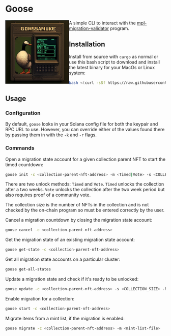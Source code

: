 # Goose

<img align="left" width="200" height="200" src="goose.png">


A simple CLI to interact with the [mpl-migration-validator](https://github.com/metaplex-foundation/mpl-migration-validator) program.

## Installation

Install from source with `cargo` as normal or use this bash script to download and install the latest binary for your MacOs or Linux system:

```bash
bash <(curl -sSf https://raw.githubusercontent.com/metaplex-foundation/goose/main/scripts/install.sh)
```

## Usage

### Configuration

By default, `goose` looks in your Solana config file for both the keypair and RPC URL to use. However, you can override either of the values found there by passing them in with the `-k` and `-r` flags.

### Commands

Open a migration state account for a given collection parent NFT to start the timed countdown:

```bash
goose init -c <collection-parent-nft-address> -m <Timed|Vote> -s <COLLECTION_SIZE>
```

There are two unlock methods: `Timed` and `Vote`. `Timed` unlocks the collection after a two weeks. `Vote` unlocks the collection after the two week period but also requires proof of a community vote.

The collection size is the number of NFTs in the collection and is not checked by the on-chain program so must be entered correctly by the user.

Cancel a migration countdown by closing the migration state account:

```bash
goose cancel -c <collection-parent-nft-address>
```

Get the migration state of an existing migration state account:

```bash
goose get-state -c <collection-parent-nft-address>
```

Get all migration state accounts on a particular cluster:

```bash
goose get-all-states
```

Update a migration state and check if it's ready to be unlocked:

```bash
goose update -c <collection-parent-nft-address> -s <COLLECTION_SIZE> -R <RULE_SET_PUBKEY>
```
Enable migration for a collection:

```bash
goose start -c <collection-parent-nft-address>
```

Migrate items from a mint list, if the migration is enabled:

```bash
goose migrate -c <collection-parent-nft-address> -m <mint-list-file>
```